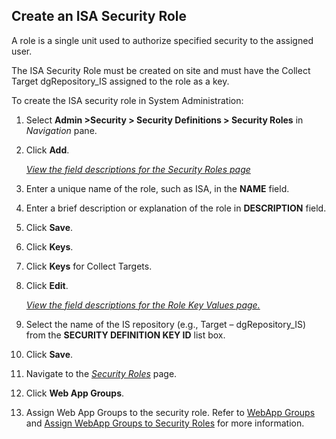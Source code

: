 ## Create an ISA Security Role

A role is a single unit used to authorize specified security to the
assigned user.

The ISA Security Role must be created on site and must have the Collect
Target dgRepository\_IS assigned to the role as a key.

To create the ISA security role in System Administration:

1.  Select <span style="font-weight: bold;">Admin \></span>**Security \>
    Security Definitions \> Security Roles** in *Navigation* pane.

2.  Click **Add**.
    
    *[View the field descriptions for the Security Roles
    page](../../../Platform/Sys_Admin/Page_Desc/Security_Roles)*

3.  Enter a unique name of the role, such as ISA, in the **NAME** field.

4.  Enter a brief description or explanation of the role in
    **DESCRIPTION** field.

5.  Click **Save**.

6.  Click **Keys**.

7.  Click **Keys** for Collect Targets.

8.  Click **Edit**.
    
    *[View the field descriptions for the Role Key Values
    page.](../../../Platform/Sys_Admin/Page_Desc/Role_Key_Values)*

9.  Select the name of the IS repository (e.g., Target –
    dgRepository\_IS) from the **SECURITY DEFINITION KEY ID** list box.

10. Click **Save**.

11. Navigate to the *[Security
    Roles](../../../Platform/Sys_Admin/Page_Desc/Security_Roles)*
    page.

12. Click **Web App Groups**.

13. Assign Web App Groups to the security role. Refer to [WebApp
    Groups](../../../Platform/Sys_Admin/Use_Cases/WebApp_Groups) and
    [Assign WebApp Groups to Security
    Roles](../../../Platform/Sys_Admin/Use_Cases/Assign_WebApp_Groups_to_Security_Role)
    for more information.

